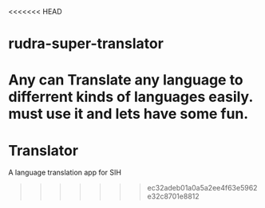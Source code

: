 <<<<<<< HEAD
# rudra-super-translator 
Any can Translate any language to differrent kinds of languages easily.
must use it and lets have some fun.
=======
# Translator
A language translation app for SIH
>>>>>>> ec32adeb01a0a5a2ee4f63e5962e32c8701e8812
